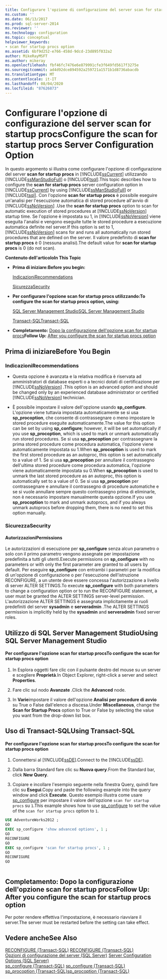 ```yaml
---
title: Configurare l'opzione di configurazione del server scan for startup procs | Microsoft Docs
ms.custom: ''
ms.date: 06/13/2017
ms.prod: sql-server-2014
ms.reviewer: ''
ms.technology: configuration
ms.topic: conceptual
helpviewer_keywords:
- scan for startup procs option
ms.assetid: 6bf9d252-e766-458d-9dcd-23d895f032a2
author: MikeRayMSFT
ms.author: mikeray
ms.openlocfilehash: fbf46fc7476e6e879991cfe3f649fd5617f3275e
ms.sourcegitcommit: ad4d92dce894592a259721a1571b1d8736abacdb
ms.translationtype: MT
ms.contentlocale: it-IT
ms.lasthandoff: 08/04/2020
ms.locfileid: "87626873"
---
```

# <a name="configure-the-scan-for-startup-procs-server-configuration-option"></a><span data-ttu-id="78274-102">Configurare l'opzione di configurazione del server scan for startup procs</span><span class="sxs-lookup"><span data-stu-id="78274-102">Configure the scan for startup procs Server Configuration Option</span></span>
  <span data-ttu-id="78274-103">In questo argomento si illustra come configurare l'opzione di configurazione del server **scan for startup procs** in [!INCLUDE[ssCurrent](../../includes/sscurrent-md.md)] utilizzando [!INCLUDE[ssManStudioFull](../../includes/ssmanstudiofull-md.md)] o [!INCLUDE[tsql](../../includes/tsql-md.md)].</span><span class="sxs-lookup"><span data-stu-id="78274-103">This topic describes how to configure the **scan for startup procs** server configuration option in [!INCLUDE[ssCurrent](../../includes/sscurrent-md.md)] by using [!INCLUDE[ssManStudioFull](../../includes/ssmanstudiofull-md.md)] or [!INCLUDE[tsql](../../includes/tsql-md.md)].</span></span> <span data-ttu-id="78274-104">Con l'opzione **scan for startup procs** è possibile eseguire un'analisi per l'esecuzione automatica di stored procedure all'avvio di [!INCLUDE[ssNoVersion](../../includes/ssnoversion-md.md)] .</span><span class="sxs-lookup"><span data-stu-id="78274-104">Use the **scan for startup procs** option to scan for automatic execution of stored procedures at [!INCLUDE[ssNoVersion](../../includes/ssnoversion-md.md)] startup time.</span></span> <span data-ttu-id="78274-105">Se l'opzione è impostata su 1, in [!INCLUDE[ssNoVersion](../../includes/ssnoversion-md.md)] viene eseguita l'analisi e vengono eseguite tutte le stored procedure a esecuzione automatica definite nel server.</span><span class="sxs-lookup"><span data-stu-id="78274-105">If this option is set to 1, [!INCLUDE[ssNoVersion](../../includes/ssnoversion-md.md)] scans for and runs all automatically run stored procedures that are defined on the server.</span></span> <span data-ttu-id="78274-106">Il valore predefinito di **scan for startup procs** è 0 (nessuna analisi).</span><span class="sxs-lookup"><span data-stu-id="78274-106">The default value for **scan for startup procs** is 0 (do not scan).</span></span>  
  
 <span data-ttu-id="78274-107">**Contenuto dell'articolo**</span><span class="sxs-lookup"><span data-stu-id="78274-107">**In This Topic**</span></span>  
  
-   <span data-ttu-id="78274-108">**Prima di iniziare:**</span><span class="sxs-lookup"><span data-stu-id="78274-108">**Before you begin:**</span></span>  
  
     [<span data-ttu-id="78274-109">Indicazioni</span><span class="sxs-lookup"><span data-stu-id="78274-109">Recommendations</span></span>](#Recommendations)  
  
     [<span data-ttu-id="78274-110">Sicurezza</span><span class="sxs-lookup"><span data-stu-id="78274-110">Security</span></span>](#Security)  
  
-   <span data-ttu-id="78274-111">**Per configurare l'opzione scan for startup procs utilizzando:**</span><span class="sxs-lookup"><span data-stu-id="78274-111">**To configure the scan for startup procs option, using:**</span></span>  
  
     [<span data-ttu-id="78274-112">SQL Server Management Studio</span><span class="sxs-lookup"><span data-stu-id="78274-112">SQL Server Management Studio</span></span>](#SSMSProcedure)  
  
     [<span data-ttu-id="78274-113">Transact-SQL</span><span class="sxs-lookup"><span data-stu-id="78274-113">Transact-SQL</span></span>](#TsqlProcedure)  
  
-   <span data-ttu-id="78274-114">**Completamento:**  [Dopo la configurazione dell'opzione scan for startup procs](#FollowUp)</span><span class="sxs-lookup"><span data-stu-id="78274-114">**Follow Up:**  [After you configure the scan for startup procs option](#FollowUp)</span></span>  
  
##  <a name="before-you-begin"></a><a name="BeforeYouBegin"></a> <span data-ttu-id="78274-115">Prima di iniziare</span><span class="sxs-lookup"><span data-stu-id="78274-115">Before You Begin</span></span>  
  
###  <a name="recommendations"></a><a name="Recommendations"></a> <span data-ttu-id="78274-116">Indicazioni</span><span class="sxs-lookup"><span data-stu-id="78274-116">Recommendations</span></span>  
  
-   <span data-ttu-id="78274-117">Questa opzione è avanzata e la relativa modifica è riservata ad amministratori di database esperti o a tecnici dotati di certificazione per [!INCLUDE[ssNoVersion](../../includes/ssnoversion-md.md)] .</span><span class="sxs-lookup"><span data-stu-id="78274-117">This option is an advanced option and should be changed only by an experienced database administrator or certified [!INCLUDE[ssNoVersion](../../includes/ssnoversion-md.md)] technician.</span></span>  
  
-   <span data-ttu-id="78274-118">È possibile impostare il valore dell'opzione usando **sp_configure**. L'opzione viene tuttavia impostata automaticamente se si usa **sp_procoption**, che consente di contrassegnare o meno impostare le stored procedure eseguite automaticamente.</span><span class="sxs-lookup"><span data-stu-id="78274-118">The value for this option can be set by using **sp_configure**; however, it will be set automatically if you use **sp_procoption**, which is used to mark or unmark automatically run stored procedures.</span></span> <span data-ttu-id="78274-119">Se si usa **sp_procoption** per contrassegnare la prima stored procedure come procedura automatica, l'opzione viene automaticamente impostata su 1.</span><span class="sxs-lookup"><span data-stu-id="78274-119">When **sp_procoption** is used to mark the first stored procedure as an autoproc, this option is set automatically to a value of 1.</span></span> <span data-ttu-id="78274-120">Se si usa **sp_procoption** per annullare il contrassegno dell'ultima stored procedure come procedura automatica, l'opzione viene automaticamente impostata su 0.</span><span class="sxs-lookup"><span data-stu-id="78274-120">When **sp_procoption** is used to unmark the last stored procedure as an autoproc, this option is automatically set to a value of 0.</span></span> <span data-ttu-id="78274-121">Se si usa **sp_procoption** per contrassegnare e annullare il contrassegno di procedure automatiche e se si vuole annullare sempre questo contrassegno prima di eliminarle, non è necessario impostare manualmente questa opzione.</span><span class="sxs-lookup"><span data-stu-id="78274-121">If you use **sp_procoption** to mark and unmark autoprocs, and if you always unmark autoprocs before dropping them, there is no need to set this option manually.</span></span>  
  
###  <a name="security"></a><a name="Security"></a> <span data-ttu-id="78274-122">Sicurezza</span><span class="sxs-lookup"><span data-stu-id="78274-122">Security</span></span>  
  
####  <a name="permissions"></a><a name="Permissions"></a> <span data-ttu-id="78274-123">Autorizzazioni</span><span class="sxs-lookup"><span data-stu-id="78274-123">Permissions</span></span>  
 <span data-ttu-id="78274-124">Le autorizzazioni di esecuzione per **sp_configure** senza alcun parametro o solo con il primo parametro vengono assegnate per impostazione predefinita a tutti gli utenti.</span><span class="sxs-lookup"><span data-stu-id="78274-124">Execute permissions on **sp_configure** with no parameters or with only the first parameter are granted to all users by default.</span></span> <span data-ttu-id="78274-125">Per eseguire **sp_configure** con entrambi i parametri per la modifica di un'opzione di configurazione o per l'esecuzione dell'istruzione RECONFIGURE, a un utente deve essere concessa l'autorizzazione a livello di server ALTER SETTINGS.</span><span class="sxs-lookup"><span data-stu-id="78274-125">To execute **sp_configure** with both parameters to change a configuration option or to run the RECONFIGURE statement, a user must be granted the ALTER SETTINGS server-level permission.</span></span> <span data-ttu-id="78274-126">L'autorizzazione ALTER SETTINGS è assegnata implicitamente ai ruoli predefiniti del server **sysadmin** e **serveradmin** .</span><span class="sxs-lookup"><span data-stu-id="78274-126">The ALTER SETTINGS permission is implicitly held by the **sysadmin** and **serveradmin** fixed server roles.</span></span>  
  
##  <a name="using-sql-server-management-studio"></a><a name="SSMSProcedure"></a> <span data-ttu-id="78274-127">Utilizzo di SQL Server Management Studio</span><span class="sxs-lookup"><span data-stu-id="78274-127">Using SQL Server Management Studio</span></span>  
  
#### <a name="to-configure-the-scan-for-startup-procs-option"></a><span data-ttu-id="78274-128">Per configurare l'opzione scan for startup procs</span><span class="sxs-lookup"><span data-stu-id="78274-128">To configure the scan for startup procs option</span></span>  
  
1.  <span data-ttu-id="78274-129">In Esplora oggetti fare clic con il pulsante destro del mouse su un server e scegliere **Proprietà**.</span><span class="sxs-lookup"><span data-stu-id="78274-129">In Object Explorer, right-click a server and select **Properties**.</span></span>  
  
2.  <span data-ttu-id="78274-130">Fare clic sul nodo **Avanzate** .</span><span class="sxs-lookup"><span data-stu-id="78274-130">Click the **Advanced** node.</span></span>  
  
3.  <span data-ttu-id="78274-131">In **Varie**impostare il valore dell'opzione **Analisi per procedure di avvio** su True o False dall'elenco a discesa.</span><span class="sxs-lookup"><span data-stu-id="78274-131">Under **Miscellaneous**, change the **Scan for Startup Procs** option to True or False by selecting the value you want from the drop-down list box.</span></span>  
  
##  <a name="using-transact-sql"></a><a name="TsqlProcedure"></a> <span data-ttu-id="78274-132">Uso di Transact-SQL</span><span class="sxs-lookup"><span data-stu-id="78274-132">Using Transact-SQL</span></span>  
  
#### <a name="to-configure-the-scan-for-startup-procs-option"></a><span data-ttu-id="78274-133">Per configurare l'opzione scan for startup procs</span><span class="sxs-lookup"><span data-stu-id="78274-133">To configure the scan for startup procs option</span></span>  
  
1.  <span data-ttu-id="78274-134">Connettersi al [!INCLUDE[ssDE](../../includes/ssde-md.md)].</span><span class="sxs-lookup"><span data-stu-id="78274-134">Connect to the [!INCLUDE[ssDE](../../includes/ssde-md.md)].</span></span>  
  
2.  <span data-ttu-id="78274-135">Dalla barra Standard fare clic su **Nuova query**.</span><span class="sxs-lookup"><span data-stu-id="78274-135">From the Standard bar, click **New Query**.</span></span>  
  
3.  <span data-ttu-id="78274-136">Copiare e incollare l'esempio seguente nella finestra Query, quindi fare clic su **Esegui**.</span><span class="sxs-lookup"><span data-stu-id="78274-136">Copy and paste the following example into the query window and click **Execute**.</span></span> <span data-ttu-id="78274-137">Questo esempio illustra come usare [sp_configure](/sql/relational-databases/system-stored-procedures/sp-configure-transact-sql) per impostare il valore dell'opzione `scan for startup procs` su `1`.</span><span class="sxs-lookup"><span data-stu-id="78274-137">This example shows how to use [sp_configure](/sql/relational-databases/system-stored-procedures/sp-configure-transact-sql) to set the value of the `scan for startup procs` option to `1`.</span></span>  
  
```sql  
USE AdventureWorks2012 ;  
GO  
EXEC sp_configure 'show advanced options', 1 ;  
GO  
RECONFIGURE  
GO  
EXEC sp_configure 'scan for startup procs', 1 ;  
GO  
RECONFIGURE  
GO  
  
```  
  
##  <a name="follow-up-after-you-configure-the-scan-for-startup-procs-option"></a><a name="FollowUp"></a> <span data-ttu-id="78274-138">Completamento: Dopo la configurazione dell'opzione scan for startup procs</span><span class="sxs-lookup"><span data-stu-id="78274-138">Follow Up: After you configure the scan for startup procs option</span></span>  
 <span data-ttu-id="78274-139">Per poter rendere effettiva l'impostazione, è necessario riavviare il server.</span><span class="sxs-lookup"><span data-stu-id="78274-139">The server must be restarted before the setting can take effect.</span></span>  
  
## <a name="see-also"></a><span data-ttu-id="78274-140">Vedere anche</span><span class="sxs-lookup"><span data-stu-id="78274-140">See Also</span></span>  
 <span data-ttu-id="78274-141">[RECONFIGURE &#40;Transact-SQL&#41;](/sql/t-sql/language-elements/reconfigure-transact-sql) </span><span class="sxs-lookup"><span data-stu-id="78274-141">[RECONFIGURE &#40;Transact-SQL&#41;](/sql/t-sql/language-elements/reconfigure-transact-sql) </span></span>  
 <span data-ttu-id="78274-142">[Opzioni di configurazione del server &#40;SQL Server&#41;](server-configuration-options-sql-server.md) </span><span class="sxs-lookup"><span data-stu-id="78274-142">[Server Configuration Options &#40;SQL Server&#41;](server-configuration-options-sql-server.md) </span></span>  
 <span data-ttu-id="78274-143">[sp_configure &#40;Transact-SQL&#41;](/sql/relational-databases/system-stored-procedures/sp-configure-transact-sql) </span><span class="sxs-lookup"><span data-stu-id="78274-143">[sp_configure &#40;Transact-SQL&#41;](/sql/relational-databases/system-stored-procedures/sp-configure-transact-sql) </span></span>  
 [<span data-ttu-id="78274-144">sp_procoption &#40;Transact-SQL&#41;</span><span class="sxs-lookup"><span data-stu-id="78274-144">sp_procoption &#40;Transact-SQL&#41;</span></span>](/sql/relational-databases/system-stored-procedures/sp-procoption-transact-sql)  
  
  
